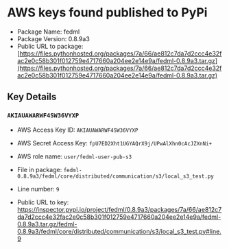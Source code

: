 # AWS keys found published to PyPi

* Package Name: fedml
* Package Version: 0.8.9a3
* Public URL to package: [https://files.pythonhosted.org/packages/7a/66/ae812c7da7d2ccc4e32fac2e0c58b301f012759e4717660a204ee2e14e9a/fedml-0.8.9a3.tar.gz](https://files.pythonhosted.org/packages/7a/66/ae812c7da7d2ccc4e32fac2e0c58b301f012759e4717660a204ee2e14e9a/fedml-0.8.9a3.tar.gz)

## Key Details

### `AKIAUAWARWF4SW36VYXP`

* AWS Access Key ID: `AKIAUAWARWF4SW36VYXP`
* AWS Secret Access Key: `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` 
* AWS role name: `user/fedml-user-pub-s3`
* File in package: `fedml-0.8.9a3/fedml/core/distributed/communication/s3/local_s3_test.py`
* Line number: `9`

* Public URL to key: https://inspector.pypi.io/project/fedml/0.8.9a3/packages/7a/66/ae812c7da7d2ccc4e32fac2e0c58b301f012759e4717660a204ee2e14e9a/fedml-0.8.9a3.tar.gz/fedml-0.8.9a3/fedml/core/distributed/communication/s3/local_s3_test.py#line.9


